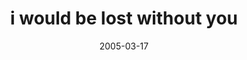 ---
layout: base.njk
title : 'i would be lost without you' 
view_title : 'i would be lost without you' 
year : '2005' 
date : '2005-03-17' 
img_file : '/drawing/iwouldbelostwithoutyou.png' 
html_file : 'iwouldbelostwithoutyou' 
next_html : 'whatisitlikeoutthere.html' 
year_order : '45' 
permalink : "title/{{html_file}}.html"
---